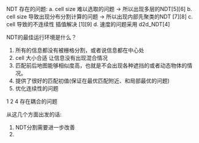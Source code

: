 <!--
 * @Author: Liu Weilong
 * @Date: 2021-06-02 09:43:52
 * @LastEditors: Liu Weilong
 * @LastEditTime: 2021-06-02 11:55:04
 * @Description: 
-->

NDT 存在的问题:
a. cell size 难以选取的问题 -> 所以出现多层的NDT[5][6]
b. cell size 导致出现分布分割计算的问题 -> 所以出现内部先聚类的NDT [7][8]
c. cell 导致的不连续性  插值解决 [1][9]
d. 速度的问题采用 d2d_NDT[4]


NDT的最佳运行环境是什么？
1. 所有的信息都没有被栅格分割，或者说信息都在中心处
2. cell 大小合适 让信息没有出现混合情况
3. 匹配前后地图能够相似度高，也就是不会出现各种遮挡的或者动态物体的情况。
4. 提供了很好的匹配初值(保证在最优匹配附近、和局部最优的问题)
5. 优化连续性的问题

1 2 4 存在耦合的问题

从这几个方面出发的话:
1. NDT分割需要进一步改善
2. 